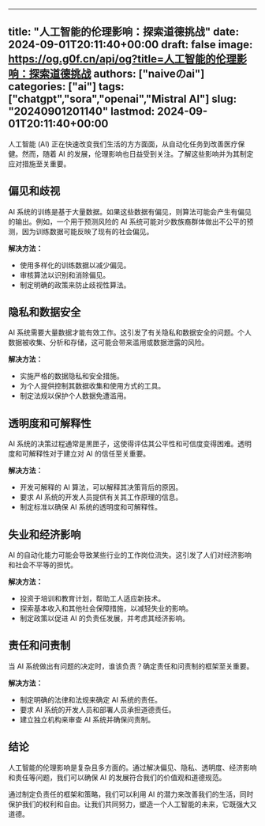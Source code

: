 
---
title: "人工智能的伦理影响：探索道德挑战"
date: 2024-09-01T20:11:40+00:00
draft: false
image: https://og.g0f.cn/api/og?title=人工智能的伦理影响：探索道德挑战
authors: ["naiveのai"]
categories: ["ai"]
tags: ["chatgpt","sora","openai","Mistral AI"]
slug: "20240901201140"
lastmod: 2024-09-01T20:11:40+00:00
---
人工智能 (AI) 正在快速改变我们生活的方方面面，从自动化任务到改善医疗保健。然而，随着 AI 的发展，伦理影响也日益受到关注。了解这些影响并为其制定应对措施至关重要。

## 偏见和歧视

AI 系统的训练是基于大量数据。如果这些数据有偏见，则算法可能会产生有偏见的输出。例如，一个用于预测风险的 AI 系统可能对少数族裔群体做出不公平的预测，因为训练数据可能反映了现有的社会偏见。

**解决方法：**

* 使用多样化的训练数据以减少偏见。
* 审核算法以识别和消除偏见。
* 制定明确的政策来防止歧视性算法。

## 隐私和数据安全

AI 系统需要大量数据才能有效工作。这引发了有关隐私和数据安全的问题。个人数据被收集、分析和存储，这可能会带来滥用或数据泄露的风险。

**解决方法：**

* 实施严格的数据隐私和安全措施。
* 为个人提供控制其数据收集和使用方式的工具。
* 制定法规以保护个人数据免遭滥用。

## 透明度和可解释性

AI 系统的决策过程通常是黑匣子，这使得评估其公平性和可信度变得困难。透明度和可解释性对于建立对 AI 的信任至关重要。

**解决方法：**

* 开发可解释的 AI 算法，可以解释其决策背后的原因。
* 要求 AI 系统的开发人员提供有关其工作原理的信息。
* 制定标准以确保 AI 系统的透明度和可解释性。

## 失业和经济影响

AI 的自动化能力可能会导致某些行业的工作岗位流失。这引发了人们对经济影响和社会不平等的担忧。

**解决方法：**

* 投资于培训和教育计划，帮助工人适应新技术。
* 探索基本收入和其他社会保障措施，以减轻失业的影响。
* 制定政策以促进 AI 的负责任发展，并考虑其经济影响。

## 责任和问责制

当 AI 系统做出有问题的决定时，谁该负责？确定责任和问责制的框架至关重要。

**解决方法：**

* 制定明确的法律和法规来确定 AI 系统的责任。
* 要求 AI 系统的开发人员和部署人员承担道德责任。
* 建立独立机构来审查 AI 系统并确保问责制。

## 结论

人工智能的伦理影响是复杂且多方面的。通过解决偏见、隐私、透明度、经济影响和责任等问题，我们可以确保 AI 的发展符合我们的价值观和道德规范。

通过制定负责任的框架和策略，我们可以利用 AI 的潜力来改善我们的生活，同时保护我们的权利和自由。让我们共同努力，塑造一个人工智能的未来，它既强大又道德。